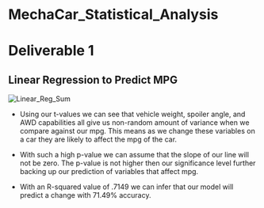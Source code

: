 # MechaCar_Statistical_Analysis

# Deliverable 1
## Linear Regression to Predict MPG

![Linear_Reg_Sum]()

- Using our t-values we can see that vehicle weight, spoiler angle, and AWD capabilities all give us non-random amount of variance when we compare against our mpg. This means as we change these variables on a car they are likely to affect the mpg of the car.

- With such a high p-value we can assume that the slope of our line will not be zero. The p-value is not higher then our significance level further backing up our prediction of variables that affect mpg.

- With an R-squared value of .7149 we can infer that our model will predict a change with 71.49% accuracy. 
